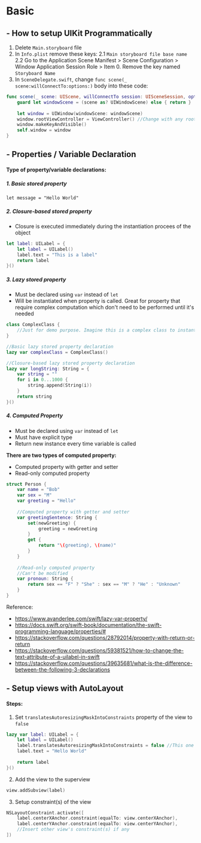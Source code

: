 # Basic

## - How to setup UIKit Programmatically

1. Delete `Main.storyboard` file
2. In `Info.plist` remove these keys:
2.1 `Main storyboard file base name`
2.2 Go to the Application Scene Manifest > Scene Configuration > Window Application Session Role > Item 0. Remove the key named `Storyboard Name`
3. In `SceneDelegate.swift`, change `func scene(_ scene:willConnectTo:options:)` body into these code:

```swift
func scene(_ scene: UIScene, willConnectTo session: UISceneSession, options connectionOptions: UIScene.ConnectionOptions) {
    guard let windowScene = (scene as? UIWindowScene) else { return }
            
    let window = UIWindow(windowScene: windowScene)
    window.rootViewController = ViewController() //Change with any root viewController you want
    window.makeKeyAndVisible()
    self.window = window
}
```

## - Properties / Variable Declaration

#### Type of property/variable declarations:
##### 1. Basic stored property
`let message = "Hello World"`

##### 2. Closure-based stored property
- Closure is executed immediately during the instantiation procees of the object
```swift
let label: UILabel = {
    let label = UILabel()
    label.text = "This is a label"
    return label
}()
```

##### 3. Lazy stored property
- Must be declared using `var` instead of `let`
- Will be instantiated when property is called. Great for property that require complex computation which don't need to be performed until it's needed
```swift
class ComplexClass {
    //Just for demo purpose. Imagine this is a complex class to instantiate
}

//Basic lazy stored property declaration
lazy var complexClass = ComplexClass()
```

```swift
//Closure-based lazy stored property declaration
lazy var longString: String = {
    var string = ""
    for i in 0...1000 {
        string.append(String(i))
    }
    return string
}()
```

##### 4. Computed Property
- Must be declared using `var` instead of `let`
- Must have explicit type
- Return new instance every time variable is called

**There are two types of computed property:**
- Computed property with getter and setter
- Read-only computed property
 
```swift
struct Person {
    var name = "Bob"
    var sex = "M"
    var greeting = "Hello"
    
    //Computed property with getter and setter
    var greetingSentence: String {
        set(newGreeting) {
            greeting = newGreeting
        }
        get {
            return "\(greeting), \(name)"
        }
    }
    
    //Read-only computed property
    //Can't be modified
    var pronoun: String {
        return sex == "F" ? "She" : sex == "M" ? "He" : "Unknown"
    }
}
```

Reference:
- https://www.avanderlee.com/swift/lazy-var-property/
- https://docs.swift.org/swift-book/documentation/the-swift-programming-language/properties/#
- https://stackoverflow.com/questions/28792014/property-with-return-or-return
- https://stackoverflow.com/questions/59381521/how-to-change-the-text-attribute-of-a-uilabel-in-swift
- https://stackoverflow.com/questions/39635681/what-is-the-difference-between-the-following-3-declarations


## - Setup views with AutoLayout

#### Steps:
1. Set `translatesAutoresizingMaskIntoConstraints` property of the view to `false`
```swift
lazy var label: UILabel = {
    let label = UILabel()
    label.translatesAutoresizingMaskIntoConstraints = false //This one
    label.text = "Hello World"
    
    return label
}()
```

2. Add the view to the superview 
```swift
view.addSubview(label)
```

3. Setup constraint(s) of the view
```swift
NSLayoutConstraint.activate([
    label.centerXAnchor.constraint(equalTo: view.centerXAnchor),
    label.centerYAnchor.constraint(equalTo: view.centerYAnchor),
    //Insert other view's constraint(s) if any
])
```
